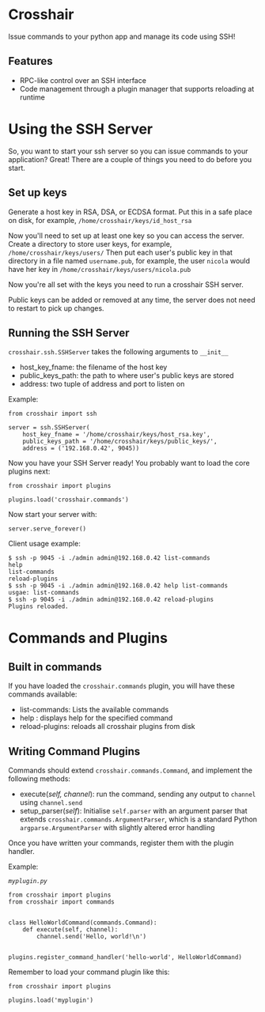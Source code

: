 Crosshair
=========

Issue commands to your python app and manage its code using SSH!

Features
--------
* RPC-like control over an SSH interface
* Code management through a plugin manager that supports reloading at runtime

Using the SSH Server
====================

So, you want to start your ssh server so you can issue commands to your application? Great! There are a couple of things you need to do before you start.

Set up keys
-----------

Generate a host key in RSA, DSA, or ECDSA format. Put this in a safe place on disk, for example, `/home/crosshair/keys/id_host_rsa`

Now you'll need to set up at least one key so you can access the server. Create a directory to store user keys, for example, `/home/crosshair/keys/users/` Then put each user's public key in that directory in a file named `username.pub`, for example, the user `nicola` would have her key in `/home/crosshair/keys/users/nicola.pub`

Now you're all set with the keys you need to run a crosshair SSH server.

Public keys can be added or removed at any time, the server does not need to restart to pick up changes.

Running the SSH Server
----------------------

`crosshair.ssh.SSHServer` takes the following arguments to `__init__`

* host_key_fname: the filename of the host key
* public_keys_path: the path to where user's public keys are stored
* address: two tuple of address and port to listen on

Example:

```
from crosshair import ssh

server = ssh.SSHServer(
    host_key_fname = '/home/crosshair/keys/host_rsa.key',
    public_keys_path = '/home/crosshair/keys/public_keys/',
    address = ('192.168.0.42', 9045))
```

Now you have your SSH Server ready! You probably want to load the core plugins next:

```
from crosshair import plugins

plugins.load('crosshair.commands')
```

Now start your server with:

```
server.serve_forever()
```

Client usage example:

```
$ ssh -p 9045 -i ./admin admin@192.168.0.42 list-commands
help
list-commands
reload-plugins
$ ssh -p 9045 -i ./admin admin@192.168.0.42 help list-commands
usgae: list-commands
$ ssh -p 9045 -i ./admin admin@192.168.0.42 reload-plugins
Plugins reloaded.
```

Commands and Plugins
====================

Built in commands
-----------------

If you have loaded the `crosshair.commands` plugin, you will have these commands available:

* list-commands: Lists the available commands
* help <command name>: displays help for the specified command
* reload-plugins: reloads all crosshair plugins from disk


Writing Command Plugins
-----------------------

Commands should extend `crosshair.commands.Command`, and implement the following methods:

* execute(_self, channel_): run the command, sending any output to `channel` using `channel.send`
* setup_parser(_self_): Initialise `self.parser` with an argument parser that extends `crosshair.commands.ArgumentParser`, which is a standard Python `argparse.ArgumentParser` with slightly altered error handling

Once you have written your commands, register them with the plugin handler.

Example:

_`myplugin.py`_
```
from crosshair import plugins
from crosshair import commands


class HelloWorldCommand(commands.Command):
    def execute(self, channel):
        channel.send('Hello, world!\n')


plugins.register_command_handler('hello-world', HelloWorldCommand)
```

Remember to load your command plugin like this:

```
from crosshair import plugins

plugins.load('myplugin')
```
